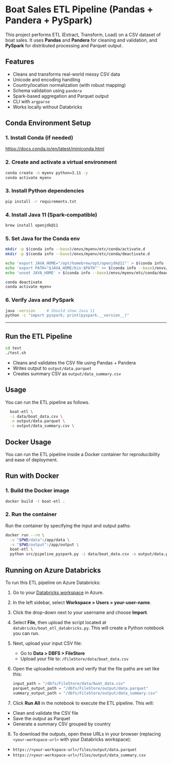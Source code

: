# Boat Sales ETL Pipeline (Pandas + Pandera + PySpark)

This project performs ETL (Extract, Transform, Load) on a CSV dataset of boat sales. It uses **Pandas** and **Pandera** for cleaning and validation, and **PySpark** for distributed processing and Parquet output.

## Features

- Cleans and transforms real-world messy CSV data
- Unicode and encoding handling
- Country/location normalization (with robust mapping)
- Schema validation using `pandera`
- Spark-based aggregation and Parquet output
- CLI with `argparse`
- Works locally without Databricks


## Conda Environment Setup

### 1. Install Conda (if needed)

https://docs.conda.io/en/latest/miniconda.html

### 2. Create and activate a virtual environment

```bash
conda create -n myenv python=3.11 -y
conda activate myenv
```

### 3. Install Python dependencies

```bash
pip install -r requirements.txt
```

### 4. Install Java 11 (Spark-compatible)

```bash
brew install openjdk@11
```

### 5. Set Java for the Conda env

```bash
mkdir -p $(conda info --base)/envs/myenv/etc/conda/activate.d
mkdir -p $(conda info --base)/envs/myenv/etc/conda/deactivate.d

echo 'export JAVA_HOME="/opt/homebrew/opt/openjdk@11"' > $(conda info --base)/envs/myenv/etc/conda/activate.d/env_vars.sh
echo 'export PATH="$JAVA_HOME/bin:$PATH"' >> $(conda info --base)/envs/myenv/etc/conda/activate.d/env_vars.sh
echo 'unset JAVA_HOME' > $(conda info --base)/envs/myenv/etc/conda/deactivate.d/env_vars.sh

conda deactivate
conda activate myenv
```

### 6. Verify Java and PySpark

```bash
java -version     # Should show Java 11
python -c "import pyspark; print(pyspark.__version__)"
```

---

## Run the ETL Pipeline

```bash
cd test
./test.sh
```

- Cleans and validates the CSV file using Pandas + Pandera
- Writes output to `output/data.parquet`
- Creates summary CSV as `output/data_summary.csv`


## Usage

You can run the ETL pipeline as follows.

```bash
  boat-etl \
  -i data/boat_data.csv \
  -o output/data.parquet \
  -s output/data_summary.csv \
```

## Docker Usage

You can run the ETL pipeline inside a Docker container for reproducibility and ease of deployment.

## Run with Docker

### 1. Build the Docker image

```bash
docker build -t boat-etl .
```

### 2. Run the container


Run the container by specifying the  input and output paths:


```bash
docker run --rm \
  -v "$PWD/data":/app/data \
  -v "$PWD/output":/app/output \
  boat-etl \
  python src/pipeline_pyspark.py -i data/boat_data.csv -o output/data.parquet -s output/data_summary.csv
```

## Running on Azure Databricks

To run this ETL pipeline on Azure Databricks:

1. Go to your [Databricks workspace](https://adb-*.azuredatabricks.net) in Azure.

2. In the left sidebar, select **Workspace > Users > your-user-name**.

3. Click the drop-down next to your username and choose **Import**.

4. Select **File**, then upload the script located at `databricks/boat_etl_databricks.py`. This will create a Python notebook you can run.

5. Next, upload your input CSV file:
   - Go to **Data > DBFS > FileStore**
   - Upload your file to: `/FileStore/data/boat_data.csv`

6. Open the uploaded notebook and verify that the file paths are set like this:

   ```python
   input_path = "/dbfs/FileStore/data/boat_data.csv"
   parquet_output_path = "/dbfs/FileStore/output/data.parquet"
   summary_output_path = "/dbfs/FileStore/output/data_summary.csv"
   ```

7. Click **Run All** in the notebook to execute the ETL pipeline. This will:

- Clean and validate the CSV file
- Save the output as Parquet
- Generate a summary CSV grouped by country

8. To download the outputs, open these URLs in your browser (replacing `<your-workspace-url>` with your Databricks workspace):

- `https://<your-workspace-url>/files/output/data.parquet`
- `https://<your-workspace-url>/files/output/data_summary.csv`


